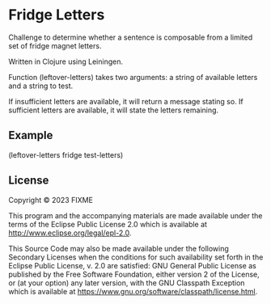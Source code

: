 # Fridge Letters

Challenge to determine whether a sentence is composable from a limited set of fridge magnet letters.

Written in Clojure using Leiningen.

Function (leftover-letters) takes two arguments: a string of available letters and a string to test.

If insufficient letters are available, it will return a message stating so. If sufficient letters are available, it will state the letters remaining.

## Example

(leftover-letters fridge test-letters)

## License

Copyright © 2023 FIXME

This program and the accompanying materials are made available under the
terms of the Eclipse Public License 2.0 which is available at
http://www.eclipse.org/legal/epl-2.0.

This Source Code may also be made available under the following Secondary
Licenses when the conditions for such availability set forth in the Eclipse
Public License, v. 2.0 are satisfied: GNU General Public License as published by
the Free Software Foundation, either version 2 of the License, or (at your
option) any later version, with the GNU Classpath Exception which is available
at https://www.gnu.org/software/classpath/license.html.
